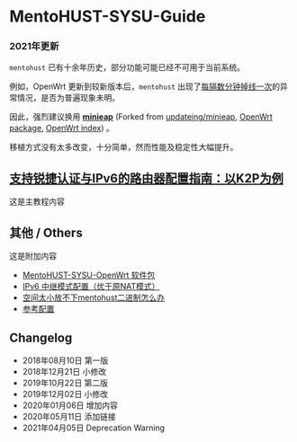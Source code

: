 # MentoHUST-SYSU-Guide

### 2021年更新

`mentohust` 已有十余年历史，部分功能可能已经不可用于当前系统。

例如，OpenWrt 更新到较新版本后，`mentohust` 出现了[每隔数分钟掉线一次](images/disconnected.jpg)的异常情况，是否为普遍现象未明。

因此，强烈建议换用 [**minieap**](https://github.com/KumaTea/minieap)
(Forked from [updateing/minieap](https://github.com/updateing/minieap),
[OpenWrt package](https://github.com/KumaTea/openwrt-minieap),
[OpenWrt index](https://github.com/KumaTea/openwrt-packages)) 。

移植方式没有太多改变，十分简单，然而性能及稳定性大幅提升。

## [支持锐捷认证与IPv6的路由器配置指南：以K2P为例](./Guide.md)
这是主教程内容

## 其他 / Others
这是附加内容

* [MentoHUST-SYSU-OpenWrt 软件包](https://github.com/KumaTea/MentoHUST-SYSU-OpenWrt)
* [IPv6 中继模式配置（优于原NAT模式）](IPv6_Relay.md)
* [空间太小放不下mentohust二进制怎么办](./Compress_bin.md)
* [参考配置](./config)

## Changelog
* 2018年08月10日 第一版
* 2018年12月21日 小修改
* 2019年10月22日 第二版
* 2019年12月02日 小修改
* 2020年01月06日 增加内容
* 2020年05月11日 添加链接
* 2021年04月05日 Deprecation Warning
